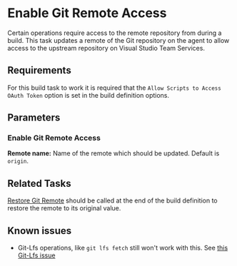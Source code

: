 # Enable Git Remote Access
Certain operations require access to the remote repository from during a build. This task updates a remote of the Git repository on the agent to allow access to the upstream repository on Visual Studio Team Services.

## Requirements
For this build task to work it is required that the `Allow Scripts to Access OAuth Token` option is set in the build definition options.

## Parameters
### Enable Git Remote Access
**Remote name:** Name of the remote which should be updated. Default is `origin`. 

## Related Tasks
[Restore Git Remote](https://github.com/iozag/vsts-git-tasks/blob/master/Tasks/RestoreGitRemote/README.md) should be called at the end of the build definition to restore the remote to its original value.

## Known issues
* Git-Lfs operations, like `git lfs fetch` still won't work with this. See [this Git-Lfs issue](https://github.com/github/git-lfs/issues/906)
